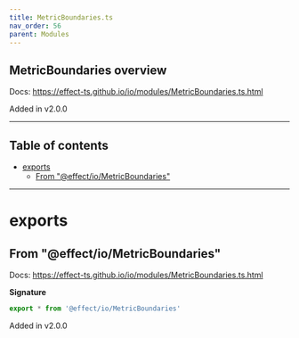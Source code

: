```yaml
---
title: MetricBoundaries.ts
nav_order: 56
parent: Modules
---
```


## MetricBoundaries overview

Docs: https://effect-ts.github.io/io/modules/MetricBoundaries.ts.html

Added in v2.0.0

---

<h2 class="text-delta">Table of contents</h2>

- [exports](#exports)
  - [From "@effect/io/MetricBoundaries"](#from-effectiometricboundaries)

---

# exports

## From "@effect/io/MetricBoundaries"

Docs: https://effect-ts.github.io/io/modules/MetricBoundaries.ts.html

**Signature**

```ts
export * from '@effect/io/MetricBoundaries'
```

Added in v2.0.0
